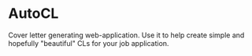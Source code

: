 # AutoCL
Cover letter generating web-application. Use it to help create simple and hopefully "beautiful" CLs for your job application.
